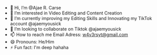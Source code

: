 - 👋 Hi, I’m @Ajae R. Carse
- 👀 I’m interested in Video Editing and Content Creation
- 🌱 I’m currently improving my Editing Skills and Innovating my TikTok account @ajaemyousick
- 💞️ I’m looking to collaborate on Tiktok @ajaemyousick
- 📫 How to reach me Email Adress: w4v3rsyt@gmail.com
- 😄 Pronouns: He/Him
- ⚡ Fun fact: I'm deep hahaha

<!---
Ajae-Carse/Ajae-Carse is a ✨ special ✨ repository because its `README.md` (this file) appears on your GitHub profile.
You can click the Preview link to take a look at your changes.
--->
